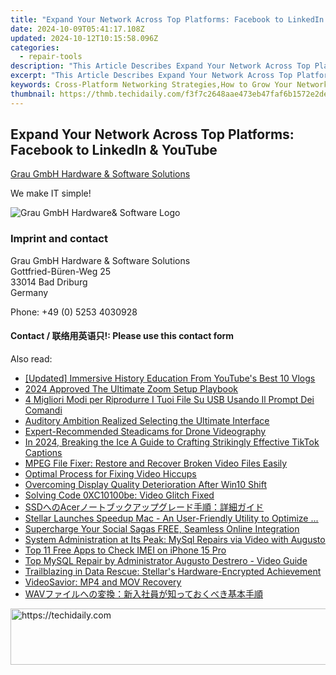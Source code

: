 ```yaml
---
title: "Expand Your Network Across Top Platforms: Facebook to LinkedIn & YouTube"
date: 2024-10-09T05:41:17.108Z
updated: 2024-10-12T10:15:58.096Z
categories:
  - repair-tools
description: "This Article Describes Expand Your Network Across Top Platforms: Facebook to LinkedIn & YouTube"
excerpt: "This Article Describes Expand Your Network Across Top Platforms: Facebook to LinkedIn & YouTube"
keywords: Cross-Platform Networking Strategies,How to Grow Your Network on Social Media,Leveraging Facebook, LinkedIn, and YouTube for Growth,Multi-Channel Audience Engagement Tactics,Expanding Professional Networks Online,Building a Diverse Online Presence,Effective Networking Across Major Platforms
thumbnail: https://thmb.techidaily.com/f3f7c2648aae473eb47faf6b1572e2de9e0b4b9ceaf1fe51880dc088692edac0.jpg
---
```


## Expand Your Network Across Top Platforms: Facebook to LinkedIn & YouTube

[Grau GmbH Hardware & Software Solutions](https://main.grauonline.de/)

We make IT simple!

![Grau GmbH Hardware& Software Logo](https://main.grauonline.de/wp-content/uploads/2021/05/output-onlinepngtools.png)

### Imprint and contact

 Grau GmbH Hardware & Software Solutions  
 Gottfried-Büren-Weg 25  
 33014 Bad Driburg  
 Germany

Phone: +49 (0) 5253 4030928

#### Contact / 联络用英语只!: Please use this contact form

<ins class="adsbygoogle"
     style="display:block"
     data-ad-format="autorelaxed"
     data-ad-client="ca-pub-7571918770474297"
     data-ad-slot="1223367746"></ins>

<ins class="adsbygoogle"
     style="display:block"
     data-ad-client="ca-pub-7571918770474297"
     data-ad-slot="8358498916"
     data-ad-format="auto"
     data-full-width-responsive="true"></ins>

<span class="atpl-alsoreadstyle">Also read:</span>
<div><ul>
<li><a href="https://youtube-tips.techidaily.com/ed-immersive-history-education-from-youtubes-best-10-vlogs/"><u>[Updated] Immersive History Education From YouTube's Best 10 Vlogs</u></a></li>
<li><a href="https://article-posts.techidaily.com/2024-approved-the-ultimate-zoom-setup-playbook/"><u>2024 Approved The Ultimate Zoom Setup Playbook</u></a></li>
<li><a href="https://discover-fantastic.techidaily.com/4-migliori-modi-per-riprodurre-i-tuoi-file-su-usb-usando-il-prompt-dei-comandi/"><u>4 Migliori Modi per Riprodurre I Tuoi File Su USB Usando Il Prompt Dei Comandi</u></a></li>
<li><a href="https://extra-information.techidaily.com/auditory-ambition-realized-selecting-the-ultimate-interface/"><u>Auditory Ambition Realized Selecting the Ultimate Interface</u></a></li>
<li><a href="https://extra-hints.techidaily.com/expert-recommended-steadicams-for-drone-videography/"><u>Expert-Recommended Steadicams for Drone Videography</u></a></li>
<li><a href="https://tiktok-video-recordings.techidaily.com/in-2024-breaking-the-ice-a-guide-to-crafting-strikingly-effective-tiktok-captions/"><u>In 2024, Breaking the Ice A Guide to Crafting Strikingly Effective TikTok Captions</u></a></li>
<li><a href="https://data-wizards.techidaily.com/mpeg-file-fixer-restore-and-recover-broken-video-files-easily/"><u>MPEG File Fixer: Restore and Recover Broken Video Files Easily</u></a></li>
<li><a href="https://data-wizards.techidaily.com/optimal-process-for-fixing-video-hiccups/"><u>Optimal Process for Fixing Video Hiccups</u></a></li>
<li><a href="https://data-wizards.techidaily.com/overcoming-display-quality-deterioration-after-win10-shift/"><u>Overcoming Display Quality Deterioration After Win10 Shift</u></a></li>
<li><a href="https://data-wizards.techidaily.com/solving-code-0xc10100be-video-glitch-fixed/"><u>Solving Code 0XC10100be: Video Glitch Fixed</u></a></li>
<li><a href="https://fox-place.techidaily.com/ssdacer/"><u>SSDへのAcerノートブックアップグレード手順：詳細ガイド</u></a></li>
<li><a href="https://data-wizards.techidaily.com/stellar-launches-speedup-mac-an-user-friendly-utility-to-optimize/"><u>Stellar Launches Speedup Mac - An User-Friendly Utility to Optimize ...</u></a></li>
<li><a href="https://facebook-clips.techidaily.com/supercharge-your-social-sagas-free-seamless-online-integration/"><u>Supercharge Your Social Sagas FREE, Seamless Online Integration</u></a></li>
<li><a href="https://data-wizards.techidaily.com/system-administration-at-its-peak-mysql-repairs-via-video-with-augusto/"><u>System Administration at Its Peak: MySql Repairs via Video with Augusto</u></a></li>
<li><a href="https://sim-unlock.techidaily.com/top-11-free-apps-to-check-imei-on-iphone-15-pro-by-drfone-ios/"><u>Top 11 Free Apps to Check IMEI on iPhone 15 Pro</u></a></li>
<li><a href="https://data-wizards.techidaily.com/top-mysql-repair-by-administrator-augusto-destrero-video-guide/"><u>Top MySQL Repair by Administrator Augusto Destrero - Video Guide</u></a></li>
<li><a href="https://data-wizards.techidaily.com/trailblazing-in-data-rescue-stellars-hardware-encrypted-achievement/"><u>Trailblazing in Data Rescue: Stellar's Hardware-Encrypted Achievement</u></a></li>
<li><a href="https://data-wizards.techidaily.com/videosavior-mp4-and-mov-recovery/"><u>VideoSavior: MP4 and MOV Recovery</u></a></li>
<li><a href="https://video-creation-software.techidaily.com/1726029503605-wav/"><u>WAVファイルへの変換：新入社員が知っておくべき基本手順</u></a></li>
</ul></div>

<!-- affiliate ads begin -->
<a href="https://appsumo.8odi.net/c/5597632/2037355/7443" target="_top" id="2037355">
  <img src="//a.impactradius-go.com/display-ad/7443-2037355" border="0" alt="https://techidaily.com" width="728" height="90"/>
</a>
<img height="0" width="0" src="https://appsumo.8odi.net/i/5597632/2037355/7443" style="position:absolute;visibility:hidden;" border="0" />
<!-- affiliate ads end -->

